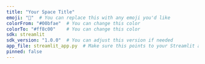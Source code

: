 ```yaml
---
title: "Your Space Title"
emoji: "🎉"  # You can replace this with any emoji you'd like
colorFrom: "#00bfae"  # You can change this color
colorTo: "#ff8c00"    # You can change this color
sdk: streamlit
sdk_version: "1.0.0"  # You can adjust this version if needed
app_file: streamlit_app.py  # Make sure this points to your Streamlit app file
pinned: false
---
```

